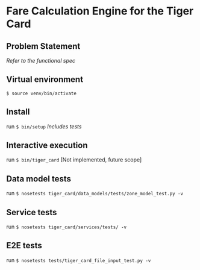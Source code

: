 # Fare Calculation Engine for the Tiger Card
## Problem Statement
*Refer to the functional spec*

## Virtual environment
`$ source venv/bin/activate`

## Install
run `$ bin/setup` *Includes tests*

## Interactive execution
run `$ bin/tiger_card` [Not implemented, future scope]

## Data model tests
run `$ nosetests tiger_card/data_models/tests/zone_model_test.py -v`

## Service tests
run `$ nosetests tiger_card/services/tests/ -v`

## E2E tests
run `$ nosetests tests/tiger_card_file_input_test.py -v`